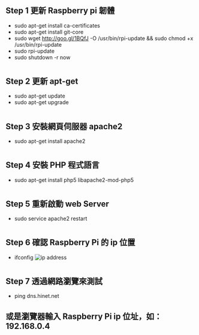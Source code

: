 ## Step 1 更新 Raspberry pi 韌體
* sudo apt-get install ca-certificates
* sudo apt-get install git-core
* sudo wget http://goo.gl/1BQfJ -O /usr/bin/rpi-update && sudo chmod +x /usr/bin/rpi-update
* sudo rpi-update
* sudo shutdown -r now
#
## Step 2 更新 apt-get
* sudo apt-get update
* sudo apt-get upgrade
#
## Step 3 安裝網頁伺服器 apache2
* sudo apt-get install apache2
#
## Step 4 安裝 PHP 程式語言
* sudo apt-get install php5 libapache2-mod-php5
#
## Step 5 重新啟動 web Server
* sudo service apache2 restart
#
## Step 6 確認 Raspberry Pi 的 ip 位置
* ifconfig
![ip address]()
#
## Step 7 透過網路瀏覽來測試
* ping dns.hinet.net
## 或是瀏覽器輸入 Raspberry Pi ip 位址，如：192.168.0.4
